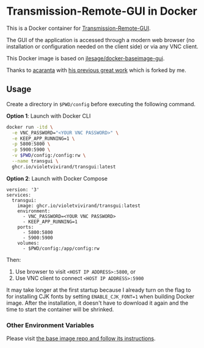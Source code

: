 # Transmission-Remote-GUI in Docker

This is a Docker container for [Transmission-Remote-GUI](https://github.com/transmission-remote-gui/transgui).

The GUI of the application is accessed through a modern web browser (no installation or configuration needed on the client side) or via any VNC client.

This Docker image is based on [jlesage/docker-baseimage-gui](https://github.com/jlesage/docker-baseimage-gui).

Thanks to [acaranta](https://github.com/acaranta) with [his previous great work](https://github.com/acaranta/docker-tranguihttp) which is forked by me.

## Usage

Create a directory in `$PWD/config` before executing the following command.

**Option 1**: Launch with Docker CLI

```bash
docker run -itd \
  -e VNC_PASSWORD="<YOUR VNC PASSWORD>" \
  -e KEEP_APP_RUNNING=1 \
  -p 5800:5800 \
  -p 5900:5900 \
  -v $PWD/config:/config:rw \
  --name transgui \
  ghcr.io/violetvivirand/transgui:latest
```

**Option 2**: Launch with Docker Compose

```
version: '3'
services:
  transgui:
    image: ghcr.io/violetvivirand/transgui:latest
    environment:
      - VNC_PASSWORD=<YOUR VNC PASSWORD>
      - KEEP_APP_RUNNING=1
    ports:
      - 5800:5800
      - 5900:5900
    volumes:
      - $PWD/config:/app/config:rw
```

Then:

1. Use browser to visit `<HOST IP ADDRESS>:5800`, or
2. Use VNC client to connect `<HOST IP ADDRESS>:5900`

It may take longer at the first startup because I already turn on the flag to for installing CJK fonts by setting `ENABLE_CJK_FONT=1` when building Docker image. After the installation, it doesn't have to download it again and the time to start the container will be shrinked.

### Other Environment Variables

Please visit [the base image repo and follow its instructions](https://github.com/jlesage/docker-baseimage-gui#environment-variables).